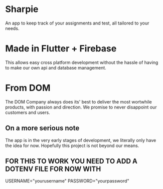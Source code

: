 # Sharpie
An app to keep track of your assignments and test, all tailored to your needs.

# Made in Flutter + Firebase
This allows easy cross platform development without the hassle of having to make
our own api and database management.

# From DOM
The DOM Company always does its' best to deliver the most wortwhile products, with passion and direction.
We promise to never disappoint our customers and users.

## On a more serious note
The app is in the very early stages of development, we literally only have the idea for now. Hopefully this project is not beyond our means.

## FOR THIS TO WORK YOU NEED TO ADD A DOTENV FILE FOR NOW WITH 
USERNAME="yourusername"
PASSWORD="yourpassword"
